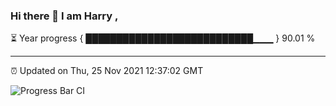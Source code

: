 ### Hi there 👋 I am Harry , 

⏳ Year progress { ███████████████████████████▁▁▁ } 90.01 %

---

⏰ Updated on Thu, 25 Nov 2021 12:37:02 GMT

![Progress Bar CI](https://github.com/duykhang68/duykhang68/workflows/Progress%20Bar%20CI/badge.svg)
